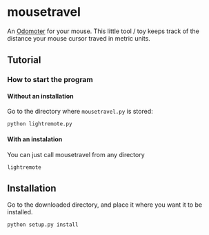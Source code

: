 # mousetravel

An [Odomoter](https://en.wikipedia.org/wiki/Odometer) for your mouse. This little tool / toy keeps track of the distance your mouse cursor traved in metric units.

## Tutorial

### How to start the program

#### Without an installation
Go to the directory where `mousetravel.py` is stored:
```
python lightremote.py
```

#### With an instalation
You can just call mousetravel from any directory
```
lightremote
```

## Installation
Go to the downloaded directory, and place it where you want it to be installed.
```
python setup.py install
```
